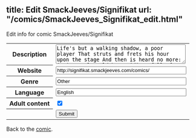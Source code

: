 title: Edit SmackJeeves/Signifikat
url: "/comics/SmackJeeves_Signifikat_edit.html"
---
Edit info for comic SmackJeeves/Signifikat

<form name="comic" action="http://gaepostmail.appspot.com/comic/" method="post">
<table class="comicinfo">
<tr>
<th>Description</th><td><textarea name="description" cols="40" rows="3">Life's but a walking shadow, a poor player That struts and frets his hour upon the stage And then is heard no more: it is a tale Told by an idiot, full of sound and fury, Signifying nothing.</textarea></td>
</tr>
<tr>
<th>Website</th><td><input type="text" name="url" value="http://signifikat.smackjeeves.com/comics/" size="40"/></td>
</tr>
<tr>
<th>Genre</th><td><input type="text" name="genre" value="Other" size="40"/></td>
</tr>
<tr>
<th>Language</th><td><input type="text" name="language" value="English" size="40"/></td>
</tr>
<tr>
<th>Adult content</th><td><input type="checkbox" name="adult" value="adult" checked="checked"/></td>
</tr>
<tr>
<th></th><td>
<input type="hidden" name="comic" value="SmackJeeves_Signifikat" />
<input type="submit" name="submit" value="Submit" />
</td>
</tr>
</table>
</form>

Back to the [comic](SmackJeeves_Signifikat.html).
